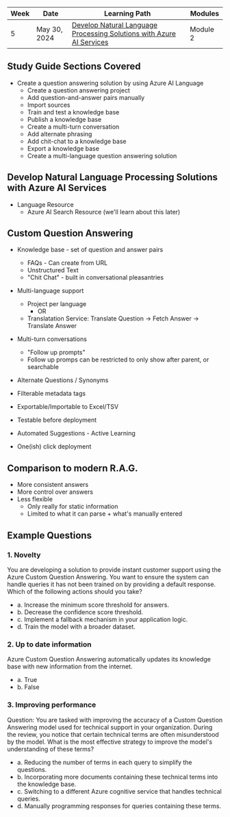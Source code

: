 
| Week | Date         | Learning Path                                                                                                                                                                               | Modules                         |
|------|--------------|---------------------------------------------------------------------------------------------------------------------------------------------------------------------------------------------|---------------------------------|
| 5    | May 30, 2024 | [Develop Natural Language Processing Solutions with Azure AI Services](https://learn.microsoft.com/en-us/training/paths/develop-language-solutions-azure-ai/)                                | Module 2                        |


## Study Guide Sections Covered
* Create a question answering solution by using Azure AI Language
    - Create a question answering project
    - Add question-and-answer pairs manually
    - Import sources
    - Train and test a knowledge base
    - Publish a knowledge base
    - Create a multi-turn conversation
    - Add alternate phrasing
    - Add chit-chat to a knowledge base
    - Export a knowledge base
    - Create a multi-language question answering solution

## Develop Natural Language Processing Solutions with Azure AI Services
* Language Resource
    * Azure AI Search Resource (we'll learn about this later)

## Custom Question Answering

* Knowledge base - set of question and answer pairs
    - FAQs - Can create from URL
    - Unstructured Text
    - "Chit Chat" - built in conversational pleasantries


* Multi-language support
    - Project per language
        - OR
    - Translatation Service: Translate Question -> Fetch Answer -> Translate Answer

* Multi-turn conversations
    - "Follow up prompts"
    - Follow up promps can be restricted to only show after parent, or searchable

* Alternate Questions / Synonyms

* Filterable metadata tags

* Exportable/Importable to Excel/TSV

* Testable before deployment

* Automated Suggestions - Active Learning

* One(ish) click deployment

## Comparison to modern R.A.G.
* More consistent answers
* More control over answers
* Less flexible
    * Only really for static information
    * Limited to what it can parse + what's manually entered

## Example Questions

### 1. Novelty

You are developing a solution to provide instant customer support using the Azure Custom Question Answering. You want to ensure the system can handle queries it has not been trained on by providing a default response. Which of the following actions should you take?
- a. Increase the minimum score threshold for answers.
- b. Decrease the confidence score threshold.
- c. Implement a fallback mechanism in your application logic.
- d. Train the model with a broader dataset.

### 2. Up to date information

Azure Custom Question Answering automatically updates its knowledge base with new information from the internet.
- a. True
- b. False

### 3. Improving performance

Question: You are tasked with improving the accuracy of a Custom Question Answering model used for technical support in your organization. During the review, you notice that certain technical terms are often misunderstood by the model. What is the most effective strategy to improve the model's understanding of these terms?
- a. Reducing the number of terms in each query to simplify the questions.
- b. Incorporating more documents containing these technical terms into the knowledge base.
- c. Switching to a different Azure cognitive service that handles technical queries.
- d. Manually programming responses for queries containing these terms.